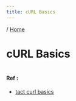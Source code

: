 ```yaml
---
title: cURL Basics
---
```


/ [Home](index.md)

# cURL Basics



```

```

#### Ref :

  * [tact curl basics](https://wiki.tactii.com/curl-basics.html)
